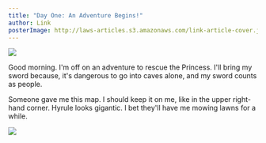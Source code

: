 ```yaml
---
title: "Day One: An Adventure Begins!"
author: Link
posterImage: http://laws-articles.s3.amazonaws.com/link-article-cover.jpg
---
```


![](http://laws-articles.s3.amazonaws.com/article-link-1.jpg)

Good morning. I'm off on an adventure to rescue the Princess. I'll bring my sword because, it's dangerous to go into caves alone, and my sword counts as people.

Someone gave me this map. I should keep it on me, like in the upper right-hand corner. Hyrule looks gigantic. I bet they'll have me mowing lawns for a while.

![](http://laws-articles.s3.amazonaws.com/article-link-2.jpg)
